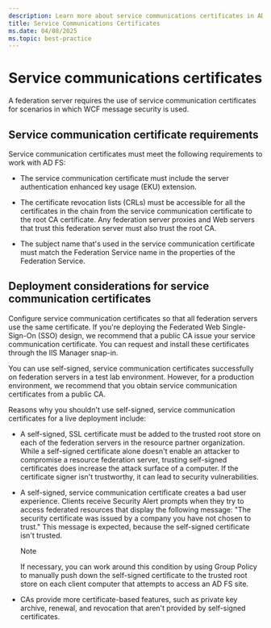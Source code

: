 ```yaml
---
description: Learn more about service communications certificates in AD FS
title: Service Communications Certificates
ms.date: 04/08/2025
ms.topic: best-practice
---
```


# Service communications certificates

A federation server requires the use of service communication certificates for scenarios in which WCF message security is used.

## Service communication certificate requirements

Service communication certificates must meet the following requirements to work with AD FS:

- The service communication certificate must include the server authentication enhanced key usage (EKU) extension.

- The certificate revocation lists (CRLs) must be accessible for all the certificates in the chain from the service communication certificate to the root CA certificate. Any federation server proxies and Web servers that trust this federation server must also trust the root CA.

- The subject name that's used in the service communication certificate must match the Federation Service name in the properties of the Federation Service.

## Deployment considerations for service communication certificates

Configure service communication certificates so that all federation servers use the same certificate. If you're deploying the Federated Web Single-Sign-On (SSO) design, we recommend that a public CA issue your service communication certificate. You can request and install these certificates through the IIS Manager snap-in.

You can use self-signed, service communication certificates successfully on federation servers in a test lab environment. However, for a production environment, we recommend that you obtain service communication certificates from a public CA.

Reasons why you shouldn't use self-signed, service communication certificates for a live deployment include:

- A self-signed, SSL certificate must be added to the trusted root store on each of the federation servers in the resource partner organization. While a self-signed certificate alone doesn't enable an attacker to compromise a resource federation server, trusting self-signed certificates does increase the attack surface of a computer. If the certificate signer isn't trustworthy, it can lead to security vulnerabilities.

- A self-signed, service communication certificate creates a bad user experience. Clients receive Security Alert prompts when they try to access federated resources that display the following message: "The security certificate was issued by a company you have not chosen to trust." This message is expected, because the self-signed certificate isn't trusted.

    > [!NOTE]
    > If necessary, you can work around this condition by using Group Policy to manually push down the self-signed certificate to the trusted root store on each client computer that attempts to access an AD FS site.

- CAs provide more certificate-based features, such as private key archive, renewal, and revocation that aren't provided by self-signed certificates.
